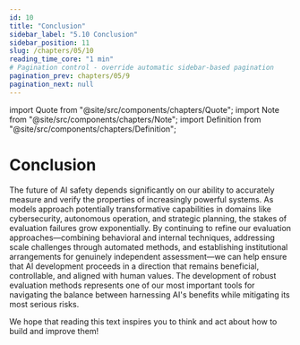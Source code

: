 ```yaml
---
id: 10
title: "Conclusion"
sidebar_label: "5.10 Conclusion"
sidebar_position: 11
slug: /chapters/05/10
reading_time_core: "1 min"
# Pagination control - override automatic sidebar-based pagination
pagination_prev: chapters/05/9
pagination_next: null
---
```

import Quote from "@site/src/components/chapters/Quote";
import Note from "@site/src/components/chapters/Note";
import Definition from "@site/src/components/chapters/Definition";

# Conclusion

The future of AI safety depends significantly on our ability to accurately measure and verify the properties of increasingly powerful systems. As models approach potentially transformative capabilities in domains like cybersecurity, autonomous operation, and strategic planning, the stakes of evaluation failures grow exponentially. By continuing to refine our evaluation approaches—combining behavioral and internal techniques, addressing scale challenges through automated methods, and establishing institutional arrangements for genuinely independent assessment—we can help ensure that AI development proceeds in a direction that remains beneficial, controllable, and aligned with human values. The development of robust evaluation methods represents one of our most important tools for navigating the balance between harnessing AI's benefits while mitigating its most serious risks.

We hope that reading this text inspires you to think and act about how to build and improve them!